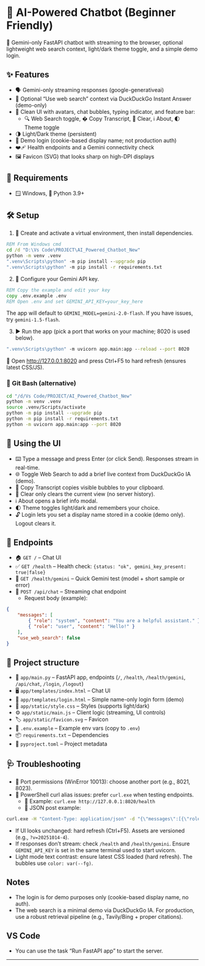 # 🤖 AI-Powered Chatbot (Beginner Friendly)

🚀 Gemini-only FastAPI chatbot with streaming to the browser, optional lightweight web search context, light/dark theme toggle, and a simple demo login.

## ✨ Features
- 🗣️ Gemini-only streaming responses (google-generativeai)
- 🔎 Optional “Use web search” context via DuckDuckGo Instant Answer (demo-only)
- 🎨 Clean UI with avatars, chat bubbles, typing indicator, and feature bar:
	- 🔍 Web Search toggle, � Copy Transcript, 🧹 Clear, ℹ️ About, 🌓 Theme toggle
- 🌗 Light/Dark theme (persistent)
- 🔐 Demo login (cookie-based display name; not production auth)
- ❤️‍🩹 Health endpoints and a Gemini connectivity check
- 🖼️ Favicon (SVG) that looks sharp on high-DPI displays

## 🧰 Requirements
- 🪟 Windows, 🐍 Python 3.9+

## 🛠️ Setup

1) 🧩 Create and activate a virtual environment, then install dependencies.

```cmd
REM From Windows cmd
cd /d "D:\Vs Code\PROJECT\AI_Powered_Chatbot_New"
python -m venv .venv
".venv\Scripts\python" -m pip install --upgrade pip
".venv\Scripts\python" -m pip install -r requirements.txt
```

2) 🔑 Configure your Gemini API key.

```cmd
REM Copy the example and edit your key
copy .env.example .env
REM Open .env and set GEMINI_API_KEY=your_key_here
```

The app will default to `GEMINI_MODEL=gemini-2.0-flash`. If you have issues, try `gemini-1.5-flash`.

3) ▶️ Run the app (pick a port that works on your machine; 8020 is used below).

```cmd
".venv\Scripts\python" -m uvicorn app.main:app --reload --port 8020
```

🔁 Open http://127.0.0.1:8020 and press Ctrl+F5 to hard refresh (ensures latest CSS/JS).

### 🐚 Git Bash (alternative)
```bash
cd "/d/Vs Code/PROJECT/AI_Powered_Chatbot_New"
python -m venv .venv
source .venv/Scripts/activate
python -m pip install --upgrade pip
python -m pip install -r requirements.txt
python -m uvicorn app.main:app --port 8020
```

## 💬 Using the UI
- ⌨️ Type a message and press Enter (or click Send). Responses stream in real-time.
- 🌐 Toggle Web Search to add a brief live context from DuckDuckGo IA (demo).
- 📄 Copy Transcript copies visible bubbles to your clipboard.
- 🧽 Clear only clears the current view (no server history).
- ℹ️ About opens a brief info modal.
- 🌓 Theme toggles light/dark and remembers your choice.
- 🔓 Login lets you set a display name stored in a cookie (demo only). Logout clears it.

## 🚪 Endpoints
- 🏠 `GET /` – Chat UI
- ✅ `GET /health` – Health check: `{status: "ok", gemini_key_present: true|false}`
- 🔬 `GET /health/gemini` – Quick Gemini test (model + short sample or error)
- 📨 `POST /api/chat` – Streaming chat endpoint
	- Request body (example):

```json
{
	"messages": [
		{ "role": "system", "content": "You are a helpful assistant." },
		{ "role": "user", "content": "Hello!" }
	],
	"use_web_search": false
}
```

## 📁 Project structure
- 🧭 `app/main.py` – FastAPI app, endpoints (`/`, `/health`, `/health/gemini`, `/api/chat`, `/login`, `/logout`)
- 🖥️ `app/templates/index.html` – Chat UI
- 🔑 `app/templates/login.html` – Simple name-only login form (demo)
- 🎨 `app/static/style.css` – Styles (supports light/dark)
- ⚙️ `app/static/main.js` – Client logic (streaming, UI controls)
- 🏷️ `app/static/favicon.svg` – Favicon
- 📄 `.env.example` – Example env vars (copy to `.env`)
- 📦 `requirements.txt` – Dependencies
- 🧾 `pyproject.toml` – Project metadata

## 🩺 Troubleshooting
- 🚫 Port permissions (WinError 10013): choose another port (e.g., 8021, 8023).
- 🧭 PowerShell curl alias issues: prefer `curl.exe` when testing endpoints.
	- 🔎 Example: `curl.exe http://127.0.0.1:8020/health`
	- 📨 JSON post example:

```cmd
curl.exe -H "Content-Type: application/json" -d "{\"messages\":[{\"role\":\"user\",\"content\":\"Hello!\"}],\"use_web_search\":false}" http://127.0.0.1:8020/api/chat
```

- If UI looks unchanged: hard refresh (Ctrl+F5). Assets are versioned (e.g., `?v=20251014-4`).
- If responses don’t stream: check `/health` and `/health/gemini`. Ensure `GEMINI_API_KEY` is set in the same terminal used to start uvicorn.
- Light mode text contrast: ensure latest CSS loaded (hard refresh). The bubbles use `color: var(--fg)`.

## Notes
- The login is for demo purposes only (cookie-based display name, no auth).
- The web search is a minimal demo via DuckDuckGo IA. For production, use a robust retrieval pipeline (e.g., Tavily/Bing + proper citations).

## VS Code
- You can use the task “Run FastAPI app” to start the server.
---

